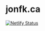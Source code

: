 # jonfk.ca

[![Netlify Status](https://api.netlify.com/api/v1/badges/ddb0204c-1ba3-44f8-85f9-8e039d095cfa/deploy-status)](https://app.netlify.com/sites/jonfk-ca/deploys)
